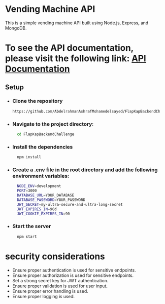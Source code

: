 # Vending Machine API

This is a simple vending machine API built using Node.js, Express, and MongoDB.

# To see the API documentation, please visit the following link: [API Documentation](https://documenter.getpostman.com/view/28617348/2s9YywffHj#aedeefb4-3528-46a8-ae39-81f0c270348b)

## Setup

- ### Clone the repository
  ```bash
  https://github.com/AbdelrahmanAshrafMohamedelsayed/FlapKapBackendChallenge.git
  ```
- ### Navigate to the project directory:
  ```bash
    cd FlapKapBackendChallenge
  ```
- ### Install the dependencies
  ```bash
    npm install
  ```
- ### Create a .env file in the root directory and add the following environment variables:

  ```bash
    NODE_ENV=development
    PORT=3000
    DATABASE_URL=YOUR_DATABASE
    DATABASE_PASSWORD=YOUR_PASSWORD
    JWT_SECRET=my-ultra-secure-and-ultra-long-secret
    JWT_EXPIRES_IN=90d
    JWT_COOKIE_EXPIRES_IN=90
  ```

- ### Start the server
  ```bash
    npm start
  ```

# security considerations

- Ensure proper authentication is used for sensitive endpoints.
- Ensure proper authorization is used for sensitive endpoints.
- Set a strong secret key for JWT authentication.
- Ensure proper validation is used for user input.
- Ensure proper error handling is used.
- Ensure proper logging is used.
